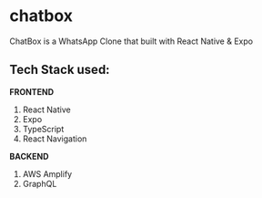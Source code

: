 # chatbox
ChatBox is a WhatsApp Clone that built with React Native &amp; Expo

## Tech Stack used:
**FRONTEND**
1. React Native
2. Expo
3. TypeScript
4. React Navigation 

**BACKEND**
1. AWS Amplify
2. GraphQL